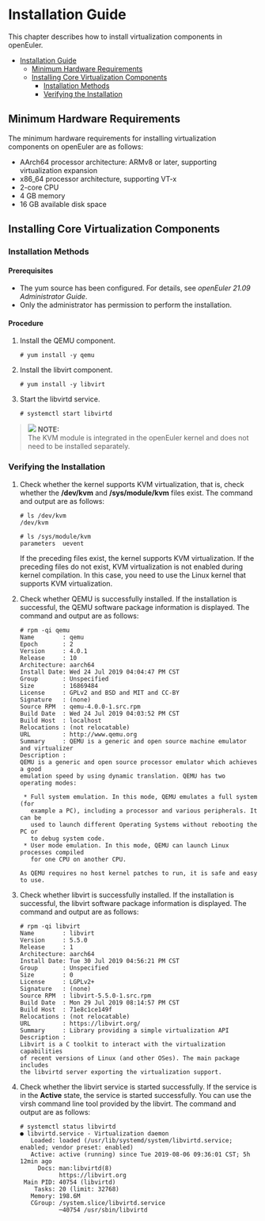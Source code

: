# Installation Guide

This chapter describes how to install virtualization components in openEuler.

- [Installation Guide](#installation-guide)
    - [Minimum Hardware Requirements](#minimum-hardware-requirements)
    - [Installing Core Virtualization Components](#installing-core-virtualization-components)
        - [Installation Methods](#installation-methods)
        - [Verifying the Installation](#verifying-the-installation)


## Minimum Hardware Requirements

The minimum hardware requirements for installing virtualization components on openEuler are as follows:

-   AArch64 processor architecture: ARMv8 or later, supporting virtualization expansion
-   x86\_64 processor architecture, supporting VT-x
-   2-core CPU
-   4 GB memory
-   16 GB available disk space

## Installing Core Virtualization Components

### Installation Methods

#### Prerequisites

-   The yum source has been configured. For details, see  _openEuler 21.09 Administrator Guide_.
-   Only the administrator has permission to perform the installation.

#### Procedure

1.  Install the QEMU component.

    ```
    # yum install -y qemu
    ```

2.  Install the libvirt component.

    ```
    # yum install -y libvirt
    ```

3.  Start the libvirtd service.

    ```
    # systemctl start libvirtd
    ```


>![](./public_sys-resources/icon-note.gif) **NOTE:**   
>The KVM module is integrated in the openEuler kernel and does not need to be installed separately.  

### Verifying the Installation

1.  Check whether the kernel supports KVM virtualization, that is, check whether the  **/dev/kvm**  and  **/sys/module/kvm**  files exist. The command and output are as follows:

    ```
    # ls /dev/kvm
    /dev/kvm
    ```

    ```
    # ls /sys/module/kvm
    parameters  uevent
    ```

    If the preceding files exist, the kernel supports KVM virtualization. If the preceding files do not exist, KVM virtualization is not enabled during kernel compilation. In this case, you need to use the Linux kernel that supports KVM virtualization.

2.  Check whether QEMU is successfully installed. If the installation is successful, the QEMU software package information is displayed. The command and output are as follows:

    ```
    # rpm -qi qemu
    Name        : qemu
    Epoch       : 2
    Version     : 4.0.1
    Release     : 10
    Architecture: aarch64
    Install Date: Wed 24 Jul 2019 04:04:47 PM CST
    Group       : Unspecified
    Size        : 16869484
    License     : GPLv2 and BSD and MIT and CC-BY
    Signature   : (none)
    Source RPM  : qemu-4.0.0-1.src.rpm
    Build Date  : Wed 24 Jul 2019 04:03:52 PM CST
    Build Host  : localhost
    Relocations : (not relocatable)
    URL         : http://www.qemu.org
    Summary     : QEMU is a generic and open source machine emulator and virtualizer
    Description :
    QEMU is a generic and open source processor emulator which achieves a good
    emulation speed by using dynamic translation. QEMU has two operating modes:
    
     * Full system emulation. In this mode, QEMU emulates a full system (for
       example a PC), including a processor and various peripherals. It can be
       used to launch different Operating Systems without rebooting the PC or
       to debug system code.
     * User mode emulation. In this mode, QEMU can launch Linux processes compiled
       for one CPU on another CPU.
    
    As QEMU requires no host kernel patches to run, it is safe and easy to use.
    ```

3.  Check whether libvirt is successfully installed. If the installation is successful, the libvirt software package information is displayed. The command and output are as follows:

    ```
    # rpm -qi libvirt
    Name        : libvirt
    Version     : 5.5.0
    Release     : 1
    Architecture: aarch64
    Install Date: Tue 30 Jul 2019 04:56:21 PM CST
    Group       : Unspecified
    Size        : 0
    License     : LGPLv2+
    Signature   : (none)
    Source RPM  : libvirt-5.5.0-1.src.rpm
    Build Date  : Mon 29 Jul 2019 08:14:57 PM CST
    Build Host  : 71e8c1ce149f
    Relocations : (not relocatable)
    URL         : https://libvirt.org/
    Summary     : Library providing a simple virtualization API
    Description :
    Libvirt is a C toolkit to interact with the virtualization capabilities
    of recent versions of Linux (and other OSes). The main package includes
    the libvirtd server exporting the virtualization support.
    ```

4.  Check whether the libvirt service is started successfully. If the service is in the  **Active**  state, the service is started successfully. You can use the virsh command line tool provided by the libvirt. The command and output are as follows:

    ```
    # systemctl status libvirtd
    ● libvirtd.service - Virtualization daemon
       Loaded: loaded (/usr/lib/systemd/system/libvirtd.service; enabled; vendor preset: enabled)
       Active: active (running) since Tue 2019-08-06 09:36:01 CST; 5h 12min ago
         Docs: man:libvirtd(8)
               https://libvirt.org
     Main PID: 40754 (libvirtd)
        Tasks: 20 (limit: 32768)
       Memory: 198.6M
       CGroup: /system.slice/libvirtd.service
               ─40754 /usr/sbin/libvirtd
    
    ```


